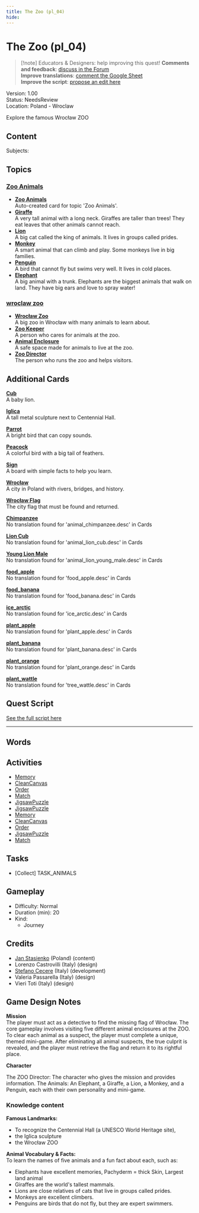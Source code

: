 ```yaml
---
title: The Zoo (pl_04)
hide:
---
```


# The Zoo (pl_04)
> [!note] Educators & Designers: help improving this quest!
> **Comments and feedback**: [discuss in the Forum](https://antura.discourse.group/t/pl-04-the-zoo/35/1)  
> **Improve translations**: [comment the Google Sheet](https://docs.google.com/spreadsheets/d/1FPFOy8CHor5ArSg57xMuPAG7WM27-ecDOiU-OmtHgjw/edit?gid=819047762#gid=819047762)  
> **Improve the script**: [propose an edit here](https://github.com/vgwb/Antura/blob/main/Assets/_discover/_quests/PL_04%20Zoo/PL_04%20Zoo%20-%20Yarn%20Script.yarn)  

Version: 1.00  
Status: NeedsReview  
Location: Poland - Wroclaw

Explore the famous Wrocław ZOO

## Content
Subjects: 


## Topics
### [Zoo Animals](../../topics/index.md#zoo)

  - **[Zoo Animals](../../cards/index.md#zoo_animals)**  
    Auto-created card for topic 'Zoo Animals'.  
  - **[Giraffe](../../cards/index.md#animal_giraffe)**  
    A very tall animal with a long neck. Giraffes are taller than trees! They eat leaves that other animals cannot reach.  
  - **[Lion](../../cards/index.md#animal_lion)**  
    A big cat called the king of animals. It lives in groups called prides.  
  - **[Monkey](../../cards/index.md#animal_monkey)**  
    A smart animal that can climb and play. Some monkeys live in big families.  
  - **[Penguin](../../cards/index.md#animal_penguin)**  
    A bird that cannot fly but swims very well. It lives in cold places.  
  - **[Elephant](../../cards/index.md#animal_elephant)**  
    A big animal with a trunk. Elephants are the biggest animals that walk on land. They have big ears and love to spray water!  
### [wroclaw zoo](../../topics/index.md#wroclaw_zoo)

  - **[Wrocław Zoo](../../cards/index.md#wroclaw_zoo)**  
    A big zoo in Wrocław with many animals to learn about.  
  - **[Zoo Keeper](../../cards/index.md#zoo_keeper)**  
    A person who cares for animals at the zoo.  
  - **[Animal Enclosure](../../cards/index.md#animal_enclosure)**  
    A safe space made for animals to live at the zoo.  
  - **[Zoo Director](../../cards/index.md#zoo_director)**  
    The person who runs the zoo and helps visitors.  

## Additional Cards
**[Cub](../../cards/index.md#cub)**  
A baby lion.  

**[Iglica](../../cards/index.md#iglica)**  
A tall metal sculpture next to Centennial Hall.  

**[Parrot](../../cards/index.md#parrot)**  
A bright bird that can copy sounds.  

**[Peacock](../../cards/index.md#peacock)**  
A colorful bird with a big tail of feathers.  

**[Sign](../../cards/index.md#sign)**  
A board with simple facts to help you learn.  

**[Wrocław](../../cards/index.md#wroclaw)**  
A city in Poland with rivers, bridges, and history.  

**[Wrocław Flag](../../cards/index.md#wroclaw_flag)**  
The city flag that must be found and returned.  

**[Chimpanzee](../../cards/index.md#animal_chimpanzee)**  
No translation found for 'animal_chimpanzee.desc' in Cards  

**[Lion Cub](../../cards/index.md#animal_lion_cub)**  
No translation found for 'animal_lion_cub.desc' in Cards  

**[Young Lion Male](../../cards/index.md#animal_lion_young_male)**  
No translation found for 'animal_lion_young_male.desc' in Cards  

**[food_apple](../../cards/index.md#food_apple)**  
No translation found for 'food_apple.desc' in Cards  

**[food_banana](../../cards/index.md#food_banana)**  
No translation found for 'food_banana.desc' in Cards  

**[ice_arctic](../../cards/index.md#ice_arctic)**  
No translation found for 'ice_arctic.desc' in Cards  

**[plant_apple](../../cards/index.md#plant_apple)**  
No translation found for 'plant_apple.desc' in Cards  

**[plant_banana](../../cards/index.md#plant_banana)**  
No translation found for 'plant_banana.desc' in Cards  

**[plant_orange](../../cards/index.md#plant_orange)**  
No translation found for 'plant_orange.desc' in Cards  

**[plant_wattle](../../cards/index.md#tree_wattle)**  
No translation found for 'tree_wattle.desc' in Cards  

## Quest Script

[See the full script here](./pl_04-script.md)

---

## Words
## Activities
- [Memory](../../activities/index.md#Memory)
- [CleanCanvas](../../activities/index.md#CleanCanvas)
- [Order](../../activities/index.md#Order)
- [Match](../../activities/index.md#Match)
- [JigsawPuzzle](../../activities/index.md#JigsawPuzzle)
- [JigsawPuzzle](../../activities/index.md#JigsawPuzzle)
- [Memory](../../activities/index.md#Memory)
- [CleanCanvas](../../activities/index.md#CleanCanvas)
- [Order](../../activities/index.md#Order)
- [JigsawPuzzle](../../activities/index.md#JigsawPuzzle)
- [Match](../../activities/index.md#Match)

## Tasks
- [Collect] TASK_ANIMALS
## Gameplay
- Difficulty: Normal
- Duration (min): 20
- Kind:
  - Journey
## Credits
- [Jan Stasienko](mailto:jan.stasienko@dsw.edu.pl) (Poland) (content)
- Lorenzo Castrovilli (Italy) (design)
- [Stefano Cecere](https://stefanocecere.com) (Italy) (development)
- Valeria Passarella (Italy) (design)
- Vieri Toti (Italy) (design)

## Game Design Notes

**Mission**  
The player must act as a detective to find the missing flag of Wrocław. The core gameplay involves visiting five different animal enclosures at the ZOO. To clear each animal as a suspect, the player must complete a unique, themed mini-game. After eliminating all animal suspects, the true culprit is revealed, and the player must retrieve the flag and return it to its rightful place.

**Character**

The ZOO Director: The character who gives the mission and provides information.
The Animals: An Elephant, a Giraffe, a Lion, a Monkey, and a Penguin, each with their own personality and mini-game.

### Knowledge content
**Famous Landmarks:**   

- To recognize the Centennial Hall (a UNESCO World Heritage site), 
- the Iglica sculpture
- the Wrocław ZOO

**Animal Vocabulary & Facts:**  
To learn the names of five animals and a fun fact about each, such as:

- Elephants have excellent memories, Pachyderm = thick Skin, Largest land animal
- Giraffes are the world's tallest mammals.
- Lions are close relatives of cats that live in groups called prides.
- Monkeys are excellent climbers.
- Penguins are birds that do not fly, but they are expert swimmers.


